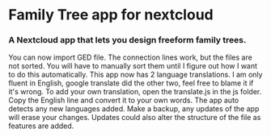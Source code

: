 <p align="center">
<h1>Family Tree app for nextcloud</h1>
<h3>A Nextcloud app that lets you design freeform family trees.</h3>
</p>

You can now import GED file. The connection lines work, but the files are not sorted. You will have to manually sort them until I figure out how I want to do this automatically.
This app now has 2 language translations. I am only fluent in English, google translate did the other two, feel free to blame it if it's wrong.
To add your own translation, open the translate.js in the js folder. Copy the English line and convert it to your own words. The app auto detects any new languages added. Make a backup, any updates of the app will erase your changes. Updates could also alter the structure of the file as features are added.